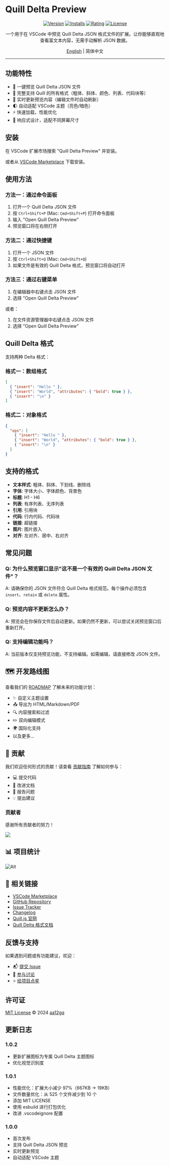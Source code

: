 # Quill Delta Preview

<div align="center">

[![Version](https://img.shields.io/visual-studio-marketplace/v/aa12gq.quill-delta-preview?color=blue&label=Version)](https://marketplace.visualstudio.com/items?itemName=aa12gq.quill-delta-preview)
[![Installs](https://img.shields.io/visual-studio-marketplace/i/aa12gq.quill-delta-preview?color=success&label=Installs)](https://marketplace.visualstudio.com/items?itemName=aa12gq.quill-delta-preview)
[![Rating](https://img.shields.io/visual-studio-marketplace/r/aa12gq.quill-delta-preview?color=orange&label=Rating)](https://marketplace.visualstudio.com/items?itemName=aa12gq.quill-delta-preview)
[![License](https://img.shields.io/github/license/aa12gq/quill-delta-preview?label=License)](https://github.com/aa12gq/quill-delta-preview/blob/main/LICENSE)

一个用于在 VSCode 中预览 Quill Delta JSON 格式文件的扩展。让你能够直观地查看富文本内容，无需手动解析 JSON 数据。

[English](./README_EN.md) | 简体中文

</div>

---

## 功能特性

- 📄 一键预览 Quill Delta JSON 文件
- 🎨 完整支持 Quill 的所有格式（粗体、斜体、颜色、列表、代码块等）
- 🔄 实时更新预览内容（编辑文件时自动刷新）
- 🌓 自动适配 VSCode 主题（亮色/暗色）
- ⚡ 快速加载，性能优化
- 📱 响应式设计，适配不同屏幕尺寸

## 安装

在 VSCode 扩展市场搜索 "Quill Delta Preview" 并安装。

或者从 [VSCode Marketplace](https://marketplace.visualstudio.com/) 下载安装。

## 使用方法

### 方法一：通过命令面板

1. 打开一个 Quill Delta JSON 文件
2. 按 `Ctrl+Shift+P` (Mac: `Cmd+Shift+P`) 打开命令面板
3. 输入 "Open Quill Delta Preview"
4. 预览窗口将在右侧打开

### 方法二：通过快捷键

1. 打开一个 JSON 文件
2. 按 `Ctrl+Shift+Q` (Mac: `Cmd+Shift+Q`)
3. 如果文件是有效的 Quill Delta 格式，预览窗口将自动打开

### 方法三：通过右键菜单

1. 在编辑器中右键点击 JSON 文件
2. 选择 "Open Quill Delta Preview"

或者：

1. 在文件资源管理器中右键点击 JSON 文件
2. 选择 "Open Quill Delta Preview"

## Quill Delta 格式

支持两种 Delta 格式：

### 格式一：数组格式

```json
[
  { "insert": "Hello " },
  { "insert": "World", "attributes": { "bold": true } },
  { "insert": "\n" }
]
```

### 格式二：对象格式

```json
{
  "ops": [
    { "insert": "Hello " },
    { "insert": "World", "attributes": { "bold": true } },
    { "insert": "\n" }
  ]
}
```

## 支持的格式

- **文本样式**: 粗体、斜体、下划线、删除线
- **字体**: 字体大小、字体颜色、背景色
- **标题**: H1 - H6
- **列表**: 有序列表、无序列表
- **引用**: 引用块
- **代码**: 行内代码、代码块
- **链接**: 超链接
- **图片**: 图片嵌入
- **对齐**: 左对齐、居中、右对齐

## 常见问题

### Q: 为什么预览窗口显示"这不是一个有效的 Quill Delta JSON 文件"？

A: 请确保你的 JSON 文件符合 Quill Delta 格式规范。每个操作必须包含 `insert`、`retain` 或 `delete` 属性。

### Q: 预览内容不更新怎么办？

A: 预览会在你保存文件后自动更新。如果仍然不更新，可以尝试关闭预览窗口后重新打开。

### Q: 支持编辑功能吗？

A: 当前版本仅支持预览功能，不支持编辑。如需编辑，请直接修改 JSON 文件。

## 🗺️ 开发路线图

查看我们的 [ROADMAP](./ROADMAP.md) 了解未来的功能计划：

- ✨ 自定义主题设置
- 📤 导出为 HTML/Markdown/PDF
- 🔍 内容搜索和过滤
- ✏️ 双向编辑模式
- 🌍 国际化支持
- 以及更多...

## 🤝 贡献

我们欢迎任何形式的贡献！请查看 [贡献指南](./CONTRIBUTING.md) 了解如何参与：

- 💻 提交代码
- 📝 改进文档
- 🐛 报告问题
- 💡 提出建议

### 贡献者

感谢所有贡献者的努力！

<a href="https://github.com/aa12gq/quill-delta-preview/graphs/contributors">
  <img src="https://contrib.rocks/image?repo=aa12gq/quill-delta-preview" />
</a>

## 📊 项目统计

![Alt](https://repobeats.axiom.co/api/embed/yourid.svg "Repobeats analytics image")

## 🔗 相关链接

- [VSCode Marketplace](https://marketplace.visualstudio.com/items?itemName=aa12gq.quill-delta-preview)
- [GitHub Repository](https://github.com/aa12gq/quill-delta-preview)
- [Issue Tracker](https://github.com/aa12gq/quill-delta-preview/issues)
- [Changelog](https://github.com/aa12gq/quill-delta-preview/releases)
- [Quill.js 官网](https://quilljs.com/)
- [Quill Delta 格式文档](https://quilljs.com/docs/delta/)

## 反馈与支持

如果遇到问题或有功能建议，欢迎：

- 📬 [提交 Issue](https://github.com/aa12gq/quill-delta-preview/issues/new/choose)
- 💬 [参与讨论](https://github.com/aa12gq/quill-delta-preview/discussions)
- ⭐ [给项目点星](https://github.com/aa12gq/quill-delta-preview)

## 许可证

[MIT License](./LICENSE) © 2024 [aa12gq](https://github.com/aa12gq)

## 更新日志

### 1.0.2

- 更新扩展图标为专属 Quill Delta 主题图标
- 优化视觉识别度

### 1.0.1

- 性能优化：扩展大小减少 97%（667KB → 19KB）
- 文件数量优化：从 525 个文件减少到 10 个
- 添加 MIT LICENSE
- 使用 esbuild 进行打包优化
- 改进 .vscodeignore 配置

### 1.0.0

- 首次发布
- 支持 Quill Delta JSON 预览
- 实时更新预览
- 自动适配 VSCode 主题
